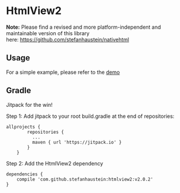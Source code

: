 # HtmlView2

**Note:** Please find a revised and more platform-independent and maintainable version of this library here: https://github.com/stefanhaustein/nativehtml

## Usage

For a simple example, please refer to the [demo](
https://github.com/stefanhaustein/HtmlView2/blob/master/demo/src/main/java/org/kobjects/htmlview2/demo/MainActivity.java)

## Gradle

Jitpack for the win!

Step 1: Add jitpack to your root build.gradle at the end of repositories:

    allprojects {
		    repositories {
			  ...
			  maven { url 'https://jitpack.io' }
		    }
	    }

Step 2: Add the HtmlView2 dependency

	dependencies {
		compile 'com.github.stefanhaustein:htmlview2:v2.0.2'
	}

